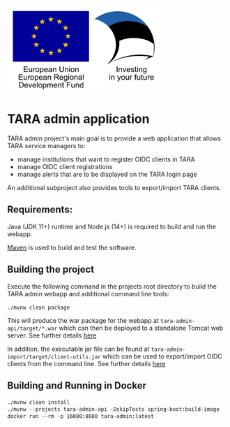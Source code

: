 <img src="doc/img/eu_regional_development_fund_horizontal.jpg" width="350" height="200">

# TARA admin application

TARA admin project's main goal is to provide a web application that allows TARA service managers to:
* manage institutions that want to register OIDC clients in TARA
* manage OIDC client registrations
* manage alerts that are to be displayed on the TARA login page

An additional subproject also provides tools to export/import TARA clients. 


## Requirements:

Java (JDK 11+) runtime and Node.js (14+) is required to build and run the webapp.

[Maven](https://maven.apache.org/) is used to build and test the software.

## Building the project

Execute the following command in the projects root directory to build the TARA admin webapp and additional command line tools:

```shell
./mvnw clean package
```

This will produce the war package for the webapp at `tara-admin-api/target/*.war` which can then be deployed to a standalone Tomcat web server. See further details [here](tara-admin-api/README.md)

In addition, the executable jar file can be found at `tara-admin-import/target/client-utils.jar` which can be used to export/import OIDC clients from the command line. See further details [here](tara-admin-import/README.md)

## Building and Running in Docker

```shell
./mvnw clean install
./mvnw --projects tara-admin-api -DskipTests spring-boot:build-image
docker run --rm -p 16080:8080 tara-admin:latest
```
